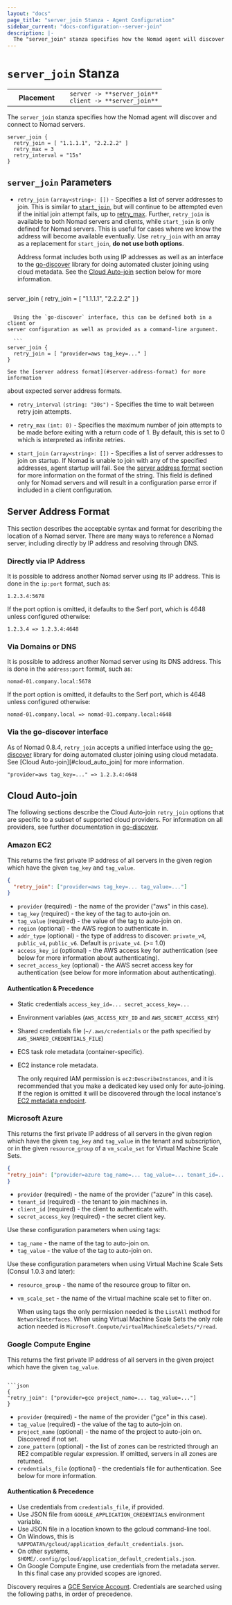 ```yaml
---
layout: "docs"
page_title: "server_join Stanza - Agent Configuration"
sidebar_current: "docs-configuration--server-join"
description: |-
  The "server_join" stanza specifies how the Nomad agent will discover and connect to Nomad servers.
---
```


# `server_join` Stanza

<table class="table table-bordered table-striped">
  <tr>
    <th width="120">Placement</th>
    <td>
      <code>server -> **server_join**</code>
      <br>
      <code>client -> **server_join**</code>
    </td>
  </tr>
</table>

The `server_join` stanza specifies how the Nomad agent will discover and connect
to Nomad servers.

```hcl
server_join {
  retry_join = [ "1.1.1.1", "2.2.2.2" ]
  retry_max = 3
  retry_interval = "15s"
}
```

## `server_join` Parameters

-   `retry_join` `(array<string>: [])` - Specifies a list of server addresses to
  join. This is similar to [`start_join`](#start_join), but will continue to
  be attempted even if the initial join attempt fails, up to
  [retry_max](#retry_max). Further, `retry_join` is available to
  both Nomad servers and clients, while `start_join` is only defined for Nomad
  servers.  This is useful for cases where we know the address will become
  available eventually.  Use `retry_join` with an array as a replacement for
  `start_join`, **do not use both options**.

    Address format includes both using IP addresses as well as an interface to the
  [go-discover](https://github.com/hashicorp/go-discover) library for doing
  automated cluster joining using cloud metadata. See the [Cloud Auto-join](#cloud-auto-join) 
  section below for more information.

    ```
  server_join {
    retry_join = [ "1.1.1.1", "2.2.2.2" ]
  }
  ```

    Using the `go-discover` interface, this can be defined both in a client or
  server configuration as well as provided as a command-line argument.

    ```
  server_join {
    retry_join = [ "provider=aws tag_key=..." ]
  }
  ```

    See the [server address format](#server-address-format) for more information
  about expected server address formats.

- `retry_interval` `(string: "30s")` - Specifies the time to wait between retry
  join attempts.

- `retry_max` `(int: 0)` - Specifies the maximum number of join attempts to be
  made before exiting with a return code of 1. By default, this is set to 0
  which is interpreted as infinite retries.

- `start_join` `(array<string>: [])` - Specifies a list of server addresses to
  join on startup. If Nomad is unable to join with any of the specified
  addresses, agent startup will fail. See the
  [server address format](#server-address-format) section for more information
  on the format of the string. This field is defined only for Nomad servers and
  will result in a configuration parse error if included in a client
  configuration.

## Server Address Format

This section describes the acceptable syntax and format for describing the
location of a Nomad server. There are many ways to reference a Nomad server,
including directly by IP address and resolving through DNS.

### Directly via IP Address

It is possible to address another Nomad server using its IP address. This is
done in the `ip:port` format, such as:

```
1.2.3.4:5678
```

If the port option is omitted, it defaults to the Serf port, which is 4648
unless configured otherwise:

```
1.2.3.4 => 1.2.3.4:4648
```

### Via Domains or DNS

It is possible to address another Nomad server using its DNS address. This is
done in the `address:port` format, such as:

```
nomad-01.company.local:5678
```

If the port option is omitted, it defaults to the Serf port, which is 4648
unless configured otherwise:

```
nomad-01.company.local => nomad-01.company.local:4648
```

### Via the go-discover interface

As of Nomad 0.8.4, `retry_join` accepts a unified interface using the
[go-discover](https://github.com/hashicorp/go-discover) library for doing
automated cluster joining using cloud metadata. See [Cloud
Auto-join][#cloud_auto_join] for more information.

```
"provider=aws tag_key=..." => 1.2.3.4:4648
```

## Cloud Auto-join

The following sections describe the Cloud Auto-join `retry_join` options that are specific 
to a subset of supported cloud providers. For information on all providers, see further 
documentation in [go-discover](https://github.com/hashicorp/go-discover).

### Amazon EC2

This returns the first private IP address of all servers in the given
region which have the given `tag_key` and `tag_value`.


```json
{
  "retry_join": ["provider=aws tag_key=... tag_value=..."]
}
```

- `provider` (required) - the name of the provider ("aws" in this case).
- `tag_key` (required) - the key of the tag to auto-join on.
- `tag_value` (required) - the value of the tag to auto-join on.
- `region` (optional) - the AWS region to authenticate in.
- `addr_type` (optional) - the type of address to discover: `private_v4`, `public_v4`, `public_v6`. Default is `private_v4`. (>= 1.0)
- `access_key_id` (optional) - the AWS access key for authentication (see below for more information about authenticating).
- `secret_access_key` (optional) - the AWS secret access key for authentication (see below for more information about authenticating).

#### Authentication &amp; Precedence

- Static credentials `access_key_id=... secret_access_key=...`
- Environment variables (`AWS_ACCESS_KEY_ID` and `AWS_SECRET_ACCESS_KEY`)
- Shared credentials file (`~/.aws/credentials` or the path specified by `AWS_SHARED_CREDENTIALS_FILE`)
- ECS task role metadata (container-specific).
- EC2 instance role metadata.

  The only required IAM permission is `ec2:DescribeInstances`, and it is
  recommended that you make a dedicated key used only for auto-joining. If the
  region is omitted it will be discovered through the local instance's [EC2
  metadata
  endpoint](http://docs.aws.amazon.com/AWSEC2/latest/UserGuide/instance-identity-documents.html).

### Microsoft Azure

  This returns the first private IP address of all servers in the given region
  which have the given `tag_key` and `tag_value` in the tenant and subscription, or in
  the given `resource_group` of a `vm_scale_set` for Virtual Machine Scale Sets.


  ```json
{
  "retry_join": ["provider=azure tag_name=... tag_value=... tenant_id=... client_id=... subscription_id=... secret_access_key=..."]
}
```

- `provider` (required) - the name of the provider ("azure" in this case).
- `tenant_id` (required) - the tenant to join machines in.
- `client_id` (required) - the client to authenticate with.
- `secret_access_key` (required) - the secret client key.

Use these configuration parameters when using tags:
- `tag_name` - the name of the tag to auto-join on.
- `tag_value` - the value of the tag to auto-join on.

Use these configuration parameters when using Virtual Machine Scale Sets (Consul 1.0.3 and later):
- `resource_group` - the name of the resource group to filter on.
- `vm_scale_set` - the name of the virtual machine scale set to filter on.

    When using tags the only permission needed is the `ListAll` method for `NetworkInterfaces`. When using
    Virtual Machine Scale Sets the only role action needed is `Microsoft.Compute/virtualMachineScaleSets/*/read`.

### Google Compute Engine

This returns the first private IP address of all servers in the given
project which have the given `tag_value`.
```

```json
{
"retry_join": ["provider=gce project_name=... tag_value=..."]
}
```

- `provider` (required) - the name of the provider ("gce" in this case).
- `tag_value` (required) - the value of the tag to auto-join on.
- `project_name` (optional) - the name of the project to auto-join on. Discovered if not set.
- `zone_pattern` (optional) - the list of zones can be restricted through an RE2 compatible regular expression. If omitted, servers in all zones are returned.
- `credentials_file` (optional) - the credentials file for authentication. See below for more information.

#### Authentication &amp; Precedence

- Use credentials from `credentials_file`, if provided.
- Use JSON file from `GOOGLE_APPLICATION_CREDENTIALS` environment variable.
- Use JSON file in a location known to the gcloud command-line tool.
- On Windows, this is `%APPDATA%/gcloud/application_default_credentials.json`.
- On other systems, `$HOME/.config/gcloud/application_default_credentials.json`.
- On Google Compute Engine, use credentials from the metadata
server. In this final case any provided scopes are ignored.

Discovery requires a [GCE Service
Account](https://cloud.google.com/compute/docs/access/service-accounts).
Credentials are searched using the following paths, in order of precedence.

